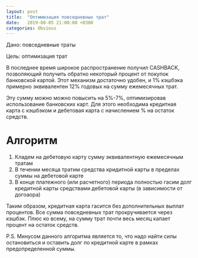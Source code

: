 ```yaml
---
layout: post
title:  "Оптимизация повседневных трат"
date:   2019-08-05 21:00:00 +0300
categories: Obvious
---
```



Дано: повседневные траты

Цель: оптимизация трат

В последнее время широкое распространение получил CASHBACK, позволяющий
получить обратно некоторый процент от покупок банковской картой.
Этот механизм достаточно удобен, и 1% кэшбэка примерно эквивалентен
12% годовых на сумму ежемесячных трат.

Эту сумму можно можно повысить на 5%-7%, оптимизировав использование
банковских карт. Для этого необходима кредитная карта с кэшбэком и
дебетовая карта с начислением % на остаток средств.

# Алгоритм

1. Кладем на дебетовую карту сумму эквивалентную ежемесячным тратам
2. В течении месяца тратим средства кридитной карты в пределах
суммы на дебетовой карте
3. В конце платежного (или расчетного) периода полностью гасим долг кредитной карты
средствами дебетовой карты (в зависимости от догоаора)

Таким образом, кредитная карта гасится без дополнительных выплат процентов.
Все сумма повседневных трат прокручивается через кэшбэк. Плюс
ко всему, на сумму трат почти весь месяц капает процент на остаток средств.

P.S. Минусом данного алгоритма является то, что надо найти силы остановиться
и оставить долг по кредитной карте в рамках предопределенной суммы.
